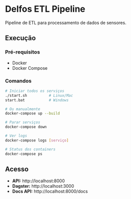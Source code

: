 # Delfos ETL Pipeline

Pipeline de ETL para processamento de dados de sensores.

## Execução

### Pré-requisitos
- Docker
- Docker Compose

### Comandos

```bash
# Iniciar todos os serviços
./start.sh          # Linux/Mac
start.bat           # Windows

# Ou manualmente
docker-compose up --build

# Parar serviços
docker-compose down

# Ver logs
docker-compose logs [serviço]

# Status dos containers
docker-compose ps
```

## Acesso

- **API:** http://localhost:8000
- **Dagster:** http://localhost:3000
- **Docs API:** http://localhost:8000/docs
